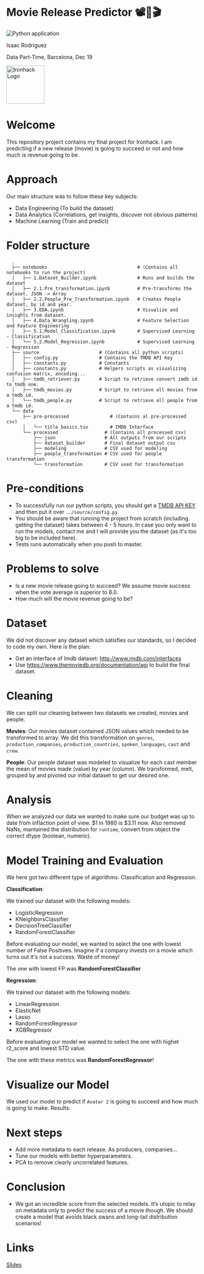 # Movie Release Predictor 📽🍿🎬

![Python application](https://github.com/sideround/predict-revenue-new-releases/workflows/Python%20application/badge.svg)

Isaac Rodriguez

Data Part-Time, Barcelona, Dec 19

<img src="https://bit.ly/2VnXWr2" alt="Ironhack Logo" width="100"/>

# Welcome

This repository project contains my final project for Ironhack. I am predicting if a new release (movie) is going to succeed or not and how much is revenue going to be.

# Approach

Our main structure was to follow these key subjects:

- Data Engineering (To build the dataset)
- Data Analytics (Correlations, get insights, discover not obvious patterns)
- Machine Learning (Train and predict)

# Folder structure

```
  .
  ├── notebooks                                 # (Contains all notebooks to run the project)
  │   ├── 1.Dataset_Builder.ipynb               # Runs and builds the dataset
  │   ├── 2.1.Pre_transformation.ipynb          # Pre-transforms the dataset. JSON -> Array     
  │   ├── 2.2.People_Pre_Transformation.ipynb   # Creates People dataset, by id and year. 
  │   ├── 3.EDA.ipynb                           # Visualize and insights from dataset.
  │   ├── 4.Data_Wrangling.ipynb                # Feature Selection and Feature Engineering
  │   ├── 5.1.Model_Classification.ipynb        # Supervised Learning - Classification
  │   └── 5.2.Model_Regression.ipynb            # Supervised Learning - Regression
  ├── source                      # (Contains all python scripts)      
  │   ├── config.py               # Contains the TMDB API Key
  │   ├── constants.py            # Constants  
  │   ├── constants.py            # Helpers scripts as visualizing confusion matrix, encoding...  
  │   ├── tmdb_retriever.py       # Script to retrieve convert imdb id to tmdb one.  
  │   ├── tmdb_movies.py          # Script to retrieve all movies from a tmdb id.
  │   └── tmdb_people.py          # Script to retrieve all people from a tmdb id. 
  └── data
      ├── pre-processed               # (Contains al pre-processed csv)
      │   └── title_basics.tsv        # IMDB Interface
      └── processed                 # (Contains all processed csv)
          ├── json                  # All outputs from our scripts 
          ├── dataset_builder       # Final dataset output csv
          ├── modeling              # CSV used for modeling
          ├── people_transformation # CSV used for people transformation
          └── transformation        # CSV used for transformation  
```

# Pre-conditions

- To successfully run our python scripts, you should get a [TMDB API KEY](https://www.themoviedb.org/documentation/api) and then put it over `../source/config.py`. 
- You should be aware that running the project from scratch (including getting the dataset) takes between 4 - 5 hours. In case you only want to run the models, contact me and I will provide you the dataset (as it's too big to be included here).
- Tests runs automatically when you push to master.

# Problems to solve

- Is a new movie release going to succeed? We assume movie success when the vote average is superior to 8.0.
- How much will the movie revenue going to be?

# Dataset

We did not discover any dataset which satisfies our standards, so I decided to code my own. Here is the plan:

- Get an interface of Imdb dataset: http://www.imdb.com/interfaces
- Use https://www.themoviedb.org/documentation/api to build the final dataset.

# Cleaning

We can split our cleaning between two datasets we created, movies and people.

**Movies**: Our movies dataset contained JSON values which needed to be transformed to array. We did this transformation on `genres`, `production_companies`, `production_countries`, `spoken_languages`, `cast` and `crew`. 

**People**: Our people dataset was modeled to visualize for each cast member the mean of movies made (value) by year (column). We transformed, melt, grouped by and pivoted our initial dataset to get our desired one.

# Analysis

When we analyzed our data we wanted to make sure our budget was up to date from inflaction point of view. $1 in 1980 is $3.11 now. Also removed NaNs, mantained the distribution for `runtime`, convert from object the correct dtype (boolean, numeric).

# Model Training and Evaluation

We here got two different type of algorithms. Classification and Regression.

**Classification**:

We trained our dataset with the following models: 

- LogisticRegression
- KNeighborsClassifier
- DecisionTreeClassifier
- RandomForestClassifier

Before evaluating our model, we wanted to select the one with lowest number of False Positives. Imagine if a company invests on a movie which turns out it's not a success. Waste of money!

The one with lowest FP was **RandomForestClassifier**

**Regression**:

We trained our dataset with the following models: 

- LinearRegression
- ElasticNet
- Lasso 
- RandomForestRegressor
- XGBRegressor

Before evaluating our model we wanted to select the one with highet r2_score and lowest STD value. 

The one with these metrics was **RandomForestRegressor**!

# Visualize our Model

We used our model to predict if `Avatar 2` is going to succeed and how much is going to make. Results: 

# Next steps

- Add more metadata to each release. As producers, companies...
- Tune our models with better hyperparameters.
- PCA to remove clearly uncorrelated features.

# Conclusion

- We got an incredible score from the selected models. It’s utopic to relay on metadata only to predict the success of a movie though. We should create a model that avoids black swans and long-tail distribution scenarios! 

# Links

[Slides](https://drive.google.com/file/d/1x8zbtqVa8g73yLTOwFXDrr5NSRB9bXQ2/view)  
